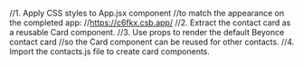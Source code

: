 //1. Apply CSS styles to App.jsx component
//to match the appearance on the completed app:
//https://c6fkx.csb.app/
//2. Extract the contact card as a reusable Card component.
//3. Use props to render the default Beyonce contact card
//so the Card component can be reused for other contacts.
//4. Import the contacts.js file to create card components.
